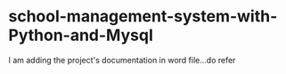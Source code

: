 # school-management-system-with-Python-and-Mysql

I am adding the project's documentation in word file...do refer 
